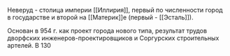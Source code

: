Неверуд - столица империи [[Иллирия]], первый по численности город в государстве и второй на [[Материк]]е (первый - [[Эсталь]]).

Основан в 954 г. как проект города нового типа, результат трудов дворфских инженеров-проектировщиков и Соргурских строительных артелей. 
В 130
